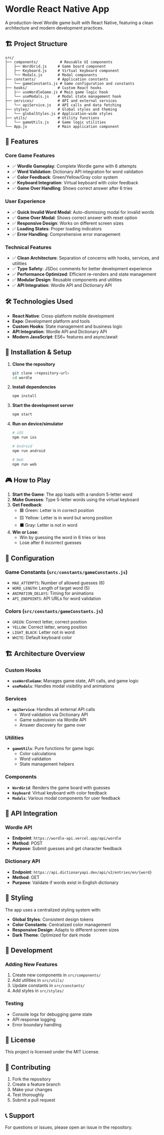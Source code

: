 # Wordle React Native App

A production-level Wordle game built with React Native, featuring a clean architecture and modern development practices.

## 🏗️ Project Structure

```
src/
├── components/          # Reusable UI components
│   ├── WordGrid.js     # Game board component
│   ├── Keyboard.js     # Virtual keyboard component
│   └── Modals.js       # Modal components
├── constants/          # Application constants
│   └── gameConstants.js # Game configuration and constants
├── hooks/              # Custom React hooks
│   ├── useWordleGame.js # Main game logic hook
│   └── useModals.js    # Modal state management hook
├── services/           # API and external services
│   └── apiService.js   # API calls and data fetching
├── styles/             # Global styles and theming
│   └── globalStyles.js # Application-wide styles
├── utils/              # Utility functions
│   └── gameUtils.js    # Game logic utilities
└── App.js              # Main application component
```

## 🚀 Features

### Core Game Features
- ✅ **Wordle Gameplay**: Complete Wordle game with 6 attempts
- ✅ **Word Validation**: Dictionary API integration for word validation
- ✅ **Color Feedback**: Green/Yellow/Gray color system
- ✅ **Keyboard Integration**: Virtual keyboard with color feedback
- ✅ **Game Over Handling**: Shows correct answer after 6 tries

### User Experience
- ✅ **Quick Invalid Word Modal**: Auto-dismissing modal for invalid words
- ✅ **Game Over Modal**: Shows correct answer with reset option
- ✅ **Responsive Design**: Works on different screen sizes
- ✅ **Loading States**: Proper loading indicators
- ✅ **Error Handling**: Comprehensive error management

### Technical Features
- ✅ **Clean Architecture**: Separation of concerns with hooks, services, and utilities
- ✅ **Type Safety**: JSDoc comments for better development experience
- ✅ **Performance Optimized**: Efficient re-renders and state management
- ✅ **Modular Design**: Reusable components and utilities
- ✅ **API Integration**: Wordle API and Dictionary API

## 🛠️ Technologies Used

- **React Native**: Cross-platform mobile development
- **Expo**: Development platform and tools
- **Custom Hooks**: State management and business logic
- **API Integration**: Wordle API and Dictionary API
- **Modern JavaScript**: ES6+ features and async/await

## 📱 Installation & Setup

1. **Clone the repository**
   ```bash
   git clone <repository-url>
   cd wordle
   ```

2. **Install dependencies**
   ```bash
   npm install
   ```

3. **Start the development server**
   ```bash
   npm start
   ```

4. **Run on device/simulator**
   ```bash
   # iOS
   npm run ios
   
   # Android
   npm run android
   
   # Web
   npm run web
   ```

## 🎮 How to Play

1. **Start the Game**: The app loads with a random 5-letter word
2. **Make Guesses**: Type 5-letter words using the virtual keyboard
3. **Get Feedback**: 
   - 🟩 Green: Letter is in correct position
   - 🟨 Yellow: Letter is in word but wrong position
   - ⬛ Gray: Letter is not in word
4. **Win or Lose**: 
   - Win by guessing the word in 6 tries or less
   - Lose after 6 incorrect guesses

## 🔧 Configuration

### Game Constants (`src/constants/gameConstants.js`)
- `MAX_ATTEMPTS`: Number of allowed guesses (6)
- `WORD_LENGTH`: Length of target word (5)
- `ANIMATION_DELAYS`: Timing for animations
- `API_ENDPOINTS`: API URLs for word validation

### Colors (`src/constants/gameConstants.js`)
- `GREEN`: Correct letter, correct position
- `YELLOW`: Correct letter, wrong position
- `LIGHT_BLACK`: Letter not in word
- `WHITE`: Default keyboard color

## 🏗️ Architecture Overview

### Custom Hooks
- **`useWordleGame`**: Manages game state, API calls, and game logic
- **`useModals`**: Handles modal visibility and animations

### Services
- **`apiService`**: Handles all external API calls
  - Word validation via Dictionary API
  - Game submission via Wordle API
  - Answer discovery for game over

### Utilities
- **`gameUtils`**: Pure functions for game logic
  - Color calculations
  - Word validation
  - State management helpers

### Components
- **`WordGrid`**: Renders the game board with guesses
- **`Keyboard`**: Virtual keyboard with color feedback
- **`Modals`**: Various modal components for user feedback

## 🔌 API Integration

### Wordle API
- **Endpoint**: `https://wordle-api.vercel.app/api/wordle`
- **Method**: POST
- **Purpose**: Submit guesses and get character feedback

### Dictionary API
- **Endpoint**: `https://api.dictionaryapi.dev/api/v2/entries/en/{word}`
- **Method**: GET
- **Purpose**: Validate if words exist in English dictionary

## 🎨 Styling

The app uses a centralized styling system with:
- **Global Styles**: Consistent design tokens
- **Color Constants**: Centralized color management
- **Responsive Design**: Adapts to different screen sizes
- **Dark Theme**: Optimized for dark mode

## 🧪 Development

### Adding New Features
1. Create new components in `src/components/`
2. Add utilities in `src/utils/`
3. Update constants in `src/constants/`
4. Add styles in `src/styles/`

### Testing
- Console logs for debugging game state
- API response logging
- Error boundary handling

## 📄 License

This project is licensed under the MIT License.

## 🤝 Contributing

1. Fork the repository
2. Create a feature branch
3. Make your changes
4. Test thoroughly
5. Submit a pull request

## 📞 Support

For questions or issues, please open an issue in the repository. 